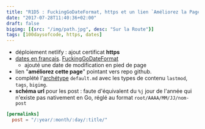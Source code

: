 ```yaml
---
title: "R1D5 : FuckingGoDateFormat, https et un lien `Améliorez la Page`"
date: "2017-07-28T11:40:36+02:00"
draft: false
bigimg: [{src: "/img/path.jpg", desc: "Sur la Route"}]
tags: [100daysofcode, https, dates]
---
```


<!--more-->

- déploiement netlify : ajout certificat **https** 
- [dates en français](/2017/07/27/r1d4--mise-en-forme-des-dates-dans-gohugo/). [FuckingGoDateFormat](http://fuckinggodateformat.com/)
	- ajouté une date de modification en pied de page
- lien "**améliorez cette page**" pointant vers repo github.
- complété l'[archétype](https://gohugo.io/content-management/archetypes/#readout) `default.md` avec les types de contenu `lastmod`, `tags`, `bigimg`.
- **schéma url** pour les post : faute d'équivalent du `%j` jour de l'année qui n'existe pas nativement en Go, réglé au format `root/AAAA/MM/JJ/nom-post`

```toml
[permalinks]
  post = "/:year/:month/:day/:title/"
```

